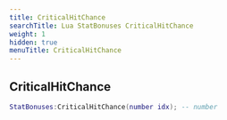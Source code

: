 ```yaml
---
title: CriticalHitChance
searchTitle: Lua StatBonuses CriticalHitChance
weight: 1
hidden: true
menuTitle: CriticalHitChance
---
```

## CriticalHitChance
```lua
StatBonuses:CriticalHitChance(number idx); -- number
```